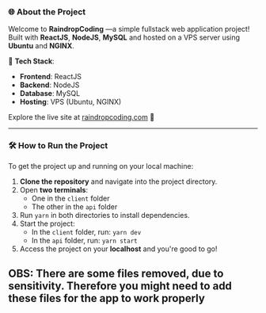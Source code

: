### 🌐 About the Project

Welcome to **RaindropCoding** —a simple fullstack web application project! Built with **ReactJS**, **NodeJS**, **MySQL** and hosted on a VPS server using **Ubuntu** and **NGINX**.

🚀 **Tech Stack**:
- **Frontend**: ReactJS
- **Backend**: NodeJS
- **Database**: MySQL
- **Hosting**: VPS (Ubuntu, NGINX)

Explore the live site at [raindropcoding.com](https://raindropcoding.com) 🌟

---

### 🛠 How to Run the Project

To get the project up and running on your local machine:

1. **Clone the repository** and navigate into the project directory.
2. Open **two terminals**:
   - One in the `client` folder
   - The other in the `api` folder
3. Run `yarn` in both directories to install dependencies.
4. Start the project:
   - In the `client` folder, run: `yarn dev`
   - In the `api` folder, run: `yarn start`
5. Access the project on your **localhost** and you're good to go!

## OBS: There are some files removed, due to sensitivity. Therefore you might need to add these files for the app to work properly

